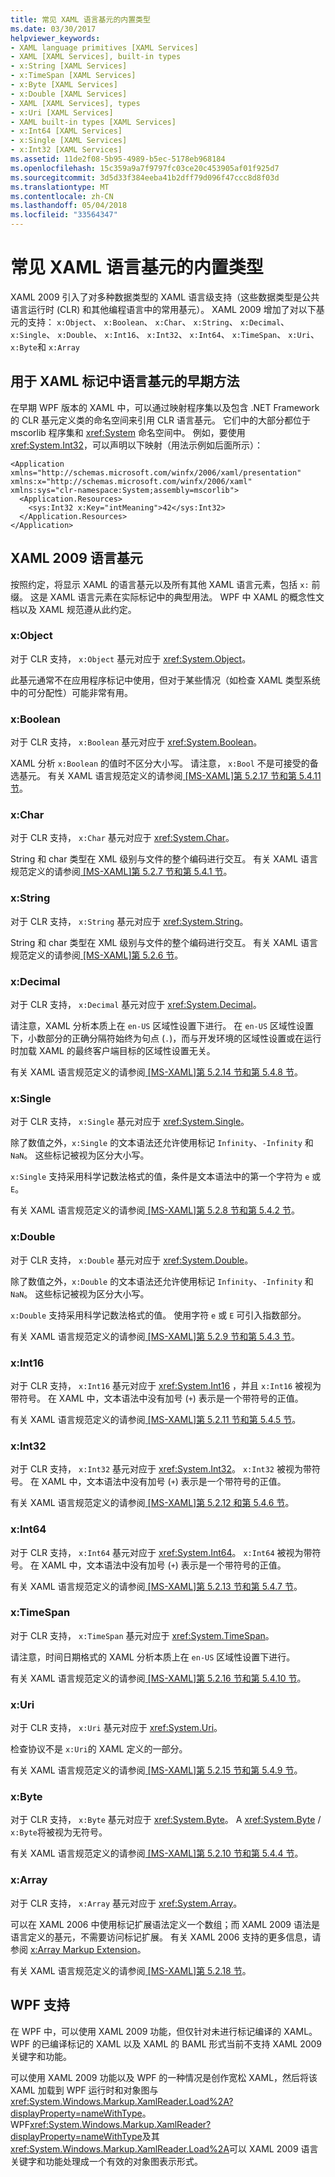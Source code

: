 ```yaml
---
title: 常见 XAML 语言基元的内置类型
ms.date: 03/30/2017
helpviewer_keywords:
- XAML language primitives [XAML Services]
- XAML [XAML Services], built-in types
- x:String [XAML Services]
- x:TimeSpan [XAML Services]
- x:Byte [XAML Services]
- x:Double [XAML Services]
- XAML [XAML Services], types
- x:Uri [XAML Services]
- XAML built-in types [XAML Services]
- x:Int64 [XAML Services]
- x:Single [XAML Services]
- x:Int32 [XAML Services]
ms.assetid: 11de2f08-5b95-4989-b5ec-5178eb968184
ms.openlocfilehash: 15c359a9a7f9797fc03ce20c453905af01f925d7
ms.sourcegitcommit: 3d5d33f384eeba41b2dff79d096f47ccc8d8f03d
ms.translationtype: MT
ms.contentlocale: zh-CN
ms.lasthandoff: 05/04/2018
ms.locfileid: "33564347"
---
```

# <a name="built-in-types-for-common-xaml-language-primitives"></a>常见 XAML 语言基元的内置类型
XAML 2009 引入了对多种数据类型的 XAML 语言级支持（这些数据类型是公共语言运行时 (CLR) 和其他编程语言中的常用基元）。 XAML 2009 增加了对以下基元的支持： `x:Object`、 `x:Boolean`、 `x:Char`、 `x:String`、 `x:Decimal`、 `x:Single`、 `x:Double`、 `x:Int16`、 `x:Int32`、 `x:Int64`、 `x:TimeSpan`、 `x:Uri`、 `x:Byte`和 `x:Array`  
  
<a name="previous_techniques_for_language_primitives_in_xaml_markup"></a>   
## <a name="previous-techniques-for-language-primitives-in-xaml-markup"></a>用于 XAML 标记中语言基元的早期方法  
 在早期 WPF 版本的 XAML 中，可以通过映射程序集以及包含 .NET Framework 的 CLR 基元定义类的命名空间来引用 CLR 语言基元。 它们中的大部分都位于 mscorlib 程序集和 <xref:System> 命名空间中。 例如，要使用 <xref:System.Int32>，可以声明以下映射（用法示例如后面所示）：  
  
```  
<Application xmlns="http://schemas.microsoft.com/winfx/2006/xaml/presentation"  
xmlns:x="http://schemas.microsoft.com/winfx/2006/xaml"   
xmlns:sys="clr-namespace:System;assembly=mscorlib">  
  <Application.Resources>  
    <sys:Int32 x:Key="intMeaning">42</sys:Int32>  
  </Application.Resources>  
</Application>  
```  
  
<a name="xaml_2009_language_primitives"></a>   
## <a name="xaml-2009-language-primitives"></a>XAML 2009 语言基元  
 按照约定，将显示 XAML 的语言基元以及所有其他 XAML 语言元素，包括 `x:` 前缀。 这是 XAML 语言元素在实际标记中的典型用法。 WPF 中 XAML 的概念性文档以及 XAML 规范遵从此约定。  
  
### <a name="xobject"></a>x:Object  
 对于 CLR 支持， `x:Object` 基元对应于 <xref:System.Object>。  
  
 此基元通常不在应用程序标记中使用，但对于某些情况（如检查 XAML 类型系统中的可分配性）可能非常有用。  
  
### <a name="xboolean"></a>x:Boolean  
 对于 CLR 支持， `x:Boolean` 基元对应于 <xref:System.Boolean>。  
  
 XAML 分析 `x:Boolean` 的值时不区分大小写。 请注意， `x:Bool` 不是可接受的备选基元。 有关 XAML 语言规范定义的请参阅[ \[MS-XAML\]第 5.2.17 节和第 5.4.11 节](http://go.microsoft.com/fwlink/?LinkId=114525)。  
  
### <a name="xchar"></a>x:Char  
 对于 CLR 支持， `x:Char` 基元对应于 <xref:System.Char>。  
  
 String 和 char 类型在 XML 级别与文件的整个编码进行交互。 有关 XAML 语言规范定义的请参阅[ \[MS-XAML\]第 5.2.7 节和第 5.4.1 节](http://go.microsoft.com/fwlink/?LinkId=114525)。  
  
### <a name="xstring"></a>x:String  
 对于 CLR 支持， `x:String` 基元对应于 <xref:System.String>。  
  
 String 和 char 类型在 XML 级别与文件的整个编码进行交互。 有关 XAML 语言规范定义的请参阅[ \[MS-XAML\]第 5.2.6 节](http://go.microsoft.com/fwlink/?LinkId=114525)。  
  
### <a name="xdecimal"></a>x:Decimal  
 对于 CLR 支持， `x:Decimal` 基元对应于 <xref:System.Decimal>。  
  
 请注意，XAML 分析本质上在 `en-US` 区域性设置下进行。 在 `en-US` 区域性设置下，小数部分的正确分隔符始终为句点 (`.`)，而与开发环境的区域性设置或在运行时加载 XAML 的最终客户端目标的区域性设置无关。  
  
 有关 XAML 语言规范定义的请参阅[ \[MS-XAML\]第 5.2.14 节和第 5.4.8 节](http://go.microsoft.com/fwlink/?LinkId=114525)。  
  
### <a name="xsingle"></a>x:Single  
 对于 CLR 支持， `x:Single` 基元对应于 <xref:System.Single>。  
  
 除了数值之外，`x:Single` 的文本语法还允许使用标记 `Infinity`、`-Infinity` 和 `NaN`。 这些标记被视为区分大小写。  
  
 `x:Single` 支持采用科学记数法格式的值，条件是文本语法中的第一个字符为 `e` 或 `E`。  
  
 有关 XAML 语言规范定义的请参阅[ \[MS-XAML\]第 5.2.8 节和第 5.4.2 节](http://go.microsoft.com/fwlink/?LinkId=114525)。  
  
### <a name="xdouble"></a>x:Double  
 对于 CLR 支持， `x:Double` 基元对应于 <xref:System.Double>。  
  
 除了数值之外，`x:Double` 的文本语法还允许使用标记 `Infinity`、`-Infinity` 和 `NaN`。 这些标记被视为区分大小写。  
  
 `x:Double` 支持采用科学记数法格式的值。 使用字符 `e` 或 `E` 可引入指数部分。  
  
 有关 XAML 语言规范定义的请参阅[ \[MS-XAML\]第 5.2.9 节和第 5.4.3 节](http://go.microsoft.com/fwlink/?LinkId=114525)。  
  
### <a name="xint16"></a>x:Int16  
 对于 CLR 支持， `x:Int16` 基元对应于 <xref:System.Int16> ，并且 `x:Int16` 被视为带符号。 在 XAML 中，文本语法中没有加号 (`+`) 表示是一个带符号的正值。  
  
 有关 XAML 语言规范定义的请参阅[ \[MS-XAML\]第 5.2.11 节和第 5.4.5 节](http://go.microsoft.com/fwlink/?LinkId=114525)。  
  
### <a name="xint32"></a>x:Int32  
 对于 CLR 支持， `x:Int32` 基元对应于 <xref:System.Int32>。 `x:Int32` 被视为带符号。 在 XAML 中，文本语法中没有加号 (`+`) 表示是一个带符号的正值。  
  
 有关 XAML 语言规范定义的请参阅[ \[MS-XAML\]第 5.2.12 和第 5.4.6 节](http://go.microsoft.com/fwlink/?LinkId=114525)。  
  
### <a name="xint64"></a>x:Int64  
 对于 CLR 支持， `x:Int64` 基元对应于 <xref:System.Int64>。 `x:Int64` 被视为带符号。 在 XAML 中，文本语法中没有加号 (`+`) 表示是一个带符号的正值。  
  
 有关 XAML 语言规范定义的请参阅[ \[MS-XAML\]第 5.2.13 节和第 5.4.7 节](http://go.microsoft.com/fwlink/?LinkId=114525)。  
  
### <a name="xtimespan"></a>x:TimeSpan  
 对于 CLR 支持， `x:TimeSpan` 基元对应于 <xref:System.TimeSpan>。  
  
 请注意，时间日期格式的 XAML 分析本质上在 `en-US` 区域性设置下进行。  
  
 有关 XAML 语言规范定义的请参阅[ \[MS-XAML\]第 5.2.16 节和第 5.4.10 节](http://go.microsoft.com/fwlink/?LinkId=114525)。  
  
### <a name="xuri"></a>x:Uri  
 对于 CLR 支持， `x:Uri` 基元对应于 <xref:System.Uri>。  
  
 检查协议不是 `x:Uri`的 XAML 定义的一部分。  
  
 有关 XAML 语言规范定义的请参阅[ \[MS-XAML\]第 5.2.15 节和第 5.4.9 节](http://go.microsoft.com/fwlink/?LinkId=114525)。  
  
### <a name="xbyte"></a>x:Byte  
 对于 CLR 支持， `x:Byte` 基元对应于 <xref:System.Byte>。 A <xref:System.Byte>  /  `x:Byte`将被视为无符号。  
  
 有关 XAML 语言规范定义的请参阅[ \[MS-XAML\]第 5.2.10 节和第 5.4.4 节](http://go.microsoft.com/fwlink/?LinkId=114525)。  
  
### <a name="xarray"></a>x:Array  
 对于 CLR 支持， `x:Array` 基元对应于 <xref:System.Array>。  
  
 可以在 XAML 2006 中使用标记扩展语法定义一个数组；而 XAML 2009 语法是语言定义的基元，不需要访问标记扩展。 有关 XAML 2006 支持的更多信息，请参阅 [x:Array Markup Extension](../../../docs/framework/xaml-services/x-array-markup-extension.md)。  
  
 有关 XAML 语言规范定义的请参阅[ \[MS-XAML\]第 5.2.18 节](http://go.microsoft.com/fwlink/?LinkId=114525)。  
  
<a name="wpf_support"></a>   
## <a name="wpf-support"></a>WPF 支持  
 在 WPF 中，可以使用 XAML 2009 功能，但仅针对未进行标记编译的 XAML。 WPF 的已编译标记的 XAML 以及 XAML 的 BAML 形式当前不支持 XAML 2009 关键字和功能。  
  
 可以使用 XAML 2009 功能以及 WPF 的一种情况是创作宽松 XAML，然后将该 XAML 加载到 WPF 运行时和对象图与<xref:System.Windows.Markup.XamlReader.Load%2A?displayProperty=nameWithType>。 WPF<xref:System.Windows.Markup.XamlReader?displayProperty=nameWithType>及其<xref:System.Windows.Markup.XamlReader.Load%2A>可以 XAML 2009 语言关键字和功能处理成一个有效的对象图表示形式。
